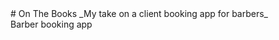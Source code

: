 <div aligin=center>
# On The Books
_My take on a client booking app for barbers_
</div>
Barber booking app
